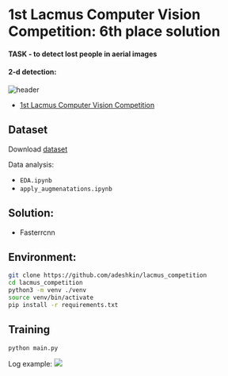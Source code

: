 # 1st Lacmus Computer Vision Competition: 6th place solution

#### TASK - to detect lost people in aerial images
#### 2-d detection:
![header](images/example.png)

- [1st Lacmus Computer Vision Competition](https://ods.ai/competitions/lacmus-cvc-soc2021)


## Dataset

Download
[dataset](https://ods.ai/competitions/lacmus-cvc-soc2021/data)

Data analysis:
- `EDA.ipynb`
- `apply_augmenatations.ipynb`

## Solution:

* Fasterrcnn

## Environment:
```bash
git clone https://github.com/adeshkin/lacmus_competition
cd lacmus_competition
python3 -m venv ./venv
source venv/bin/activate
pip install -r requirements.txt
```


## Training

```bash
python main.py 
```

Log example:
![](./images/graphic_val_ap_iou_0_5.png=100x120)